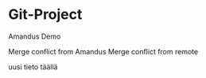 # Git-Project
Amandus Demo

Merge conflict from Amandus
Merge conflict from remote

uusi tieto 
täällä

